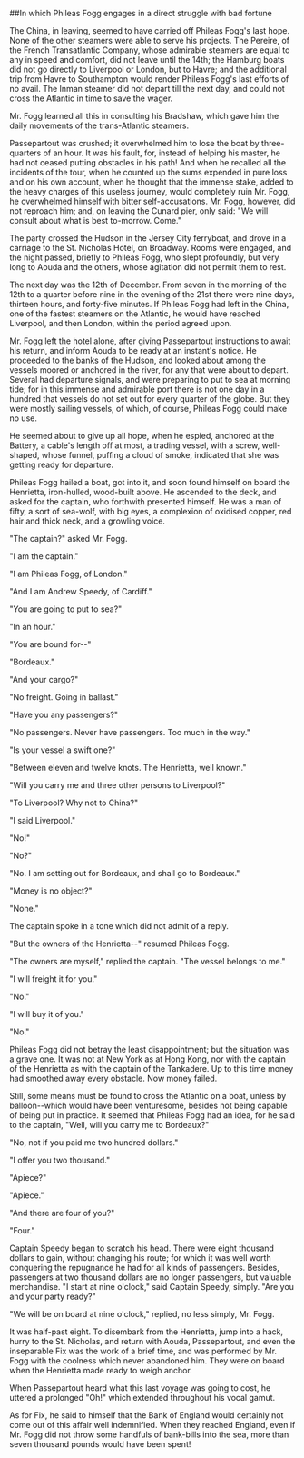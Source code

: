 ##In which Phileas Fogg engages in a direct struggle with bad fortune

The China, in leaving, seemed to have carried off Phileas Fogg's last
hope.  None of the other steamers were able to serve his projects.  The
Pereire, of the French Transatlantic Company, whose admirable steamers
are equal to any in speed and comfort, did not leave until the 14th;
the Hamburg boats did not go directly to Liverpool or London, but to
Havre; and the additional trip from Havre to Southampton would render
Phileas Fogg's last efforts of no avail.  The Inman steamer did not
depart till the next day, and could not cross the Atlantic in time to
save the wager.

Mr. Fogg learned all this in consulting his Bradshaw, which gave him
the daily movements of the trans-Atlantic steamers.

Passepartout was crushed; it overwhelmed him to lose the boat by
three-quarters of an hour.  It was his fault, for, instead of helping
his master, he had not ceased putting obstacles in his path!  And when
he recalled all the incidents of the tour, when he counted up the sums
expended in pure loss and on his own account, when he thought that the
immense stake, added to the heavy charges of this useless journey,
would completely ruin Mr. Fogg, he overwhelmed himself with bitter
self-accusations.  Mr. Fogg, however, did not reproach him; and, on
leaving the Cunard pier, only said: "We will consult about what is best
to-morrow.  Come."

The party crossed the Hudson in the Jersey City ferryboat, and drove in
a carriage to the St. Nicholas Hotel, on Broadway.  Rooms were engaged,
and the night passed, briefly to Phileas Fogg, who slept profoundly,
but very long to Aouda and the others, whose agitation did not permit
them to rest.

The next day was the 12th of December.  From seven in the morning of
the 12th to a quarter before nine in the evening of the 21st there were
nine days, thirteen hours, and forty-five minutes.  If Phileas Fogg had
left in the China, one of the fastest steamers on the Atlantic, he
would have reached Liverpool, and then London, within the period agreed
upon.

Mr. Fogg left the hotel alone, after giving Passepartout instructions
to await his return, and inform Aouda to be ready at an instant's
notice.  He proceeded to the banks of the Hudson, and looked about
among the vessels moored or anchored in the river, for any that were
about to depart.  Several had departure signals, and were preparing to
put to sea at morning tide; for in this immense and admirable port
there is not one day in a hundred that vessels do not set out for every
quarter of the globe.  But they were mostly sailing vessels, of which,
of course, Phileas Fogg could make no use.

He seemed about to give up all hope, when he espied, anchored at the
Battery, a cable's length off at most, a trading vessel, with a screw,
well-shaped, whose funnel, puffing a cloud of smoke, indicated that she
was getting ready for departure.

Phileas Fogg hailed a boat, got into it, and soon found himself on
board the Henrietta, iron-hulled, wood-built above.  He ascended to the
deck, and asked for the captain, who forthwith presented himself.  He
was a man of fifty, a sort of sea-wolf, with big eyes, a complexion of
oxidised copper, red hair and thick neck, and a growling voice.

"The captain?" asked Mr. Fogg.

"I am the captain."

"I am Phileas Fogg, of London."

"And I am Andrew Speedy, of Cardiff."

"You are going to put to sea?"

"In an hour."

"You are bound for--"

"Bordeaux."

"And your cargo?"

"No freight.  Going in ballast."

"Have you any passengers?"

"No passengers.  Never have passengers.  Too much in the way."

"Is your vessel a swift one?"

"Between eleven and twelve knots.  The Henrietta, well known."

"Will you carry me and three other persons to Liverpool?"

"To Liverpool?  Why not to China?"

"I said Liverpool."

"No!"

"No?"

"No.  I am setting out for Bordeaux, and shall go to Bordeaux."

"Money is no object?"

"None."

The captain spoke in a tone which did not admit of a reply.

"But the owners of the Henrietta--" resumed Phileas Fogg.

"The owners are myself," replied the captain.  "The vessel belongs to
me."

"I will freight it for you."

"No."

"I will buy it of you."

"No."

Phileas Fogg did not betray the least disappointment; but the situation
was a grave one.  It was not at New York as at Hong Kong, nor with the
captain of the Henrietta as with the captain of the Tankadere.  Up to
this time money had smoothed away every obstacle.  Now money failed.

Still, some means must be found to cross the Atlantic on a boat, unless
by balloon--which would have been venturesome, besides not being
capable of being put in practice.  It seemed that Phileas Fogg had an
idea, for he said to the captain, "Well, will you carry me to Bordeaux?"

"No, not if you paid me two hundred dollars."

"I offer you two thousand."

"Apiece?"

"Apiece."

"And there are four of you?"

"Four."

Captain Speedy began to scratch his head.  There were eight thousand
dollars to gain, without changing his route; for which it was well
worth conquering the repugnance he had for all kinds of passengers.
Besides, passengers at two thousand dollars are no longer passengers,
but valuable merchandise.  "I start at nine o'clock," said Captain
Speedy, simply.  "Are you and your party ready?"

"We will be on board at nine o'clock," replied, no less simply, Mr.
Fogg.

It was half-past eight.  To disembark from the Henrietta, jump into a
hack, hurry to the St. Nicholas, and return with Aouda, Passepartout,
and even the inseparable Fix was the work of a brief time, and was
performed by Mr. Fogg with the coolness which never abandoned him.
They were on board when the Henrietta made ready to weigh anchor.

When Passepartout heard what this last voyage was going to cost, he
uttered a prolonged "Oh!" which extended throughout his vocal gamut.

As for Fix, he said to himself that the Bank of England would certainly
not come out of this affair well indemnified.  When they reached
England, even if Mr. Fogg did not throw some handfuls of bank-bills
into the sea, more than seven thousand pounds would have been spent!
